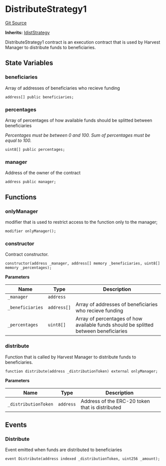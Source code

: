# DistributeStrategy1
[Git Source](https://github.com/Stake-for-Ukraine/sfu-savax/blob/1e5f9b7d7b2ef6672dfad852e7feb508635caac7/src/strategies/DistributeStrategy1.sol)

**Inherits:**
[IdistStrategy](/src/interfaces/IdistStrategy.sol/contract.IdistStrategy.md)

DistributeStrategy1 contract is an execution contract that is used by Harvest Manager to distribute funds to beneficiaries.


## State Variables
### beneficiaries
Array of addresses of beneficiaries who recieve funding


```solidity
address[] public beneficiaries;
```


### percentages
Array of percentages of how available funds should be splitted between beneficiaries

*Percentages must be between 0 and 100. Sum of percentages must be equal to 100.*


```solidity
uint8[] public percentages;
```


### manager
Address of the owner of the contract


```solidity
address public manager;
```


## Functions
### onlyManager

modifier that is used to restrict access to the function only to the manager;


```solidity
modifier onlyManager();
```

### constructor

Contract constructor.


```solidity
constructor(address _manager, address[] memory _beneficiaries, uint8[] memory _percentages);
```
**Parameters**

|Name|Type|Description|
|----|----|-----------|
|`_manager`|`address`||
|`_beneficiaries`|`address[]`|Array of addresses of beneficiaries who recieve funding|
|`_percentages`|`uint8[]`|Array of percentages of how available funds should be splitted between beneficiaries|


### distribute

Function that is called by Harvest Manager to distribute funds to beneficiaries.


```solidity
function distribute(address _distributionToken) external onlyManager;
```
**Parameters**

|Name|Type|Description|
|----|----|-----------|
|`_distributionToken`|`address`|Address of the ERC-20 token that is distributed|


## Events
### Distribute
Event emitted when funds are distributed to beneficiaries


```solidity
event Distribute(address indexed _distributionToken, uint256 _amount);
```

